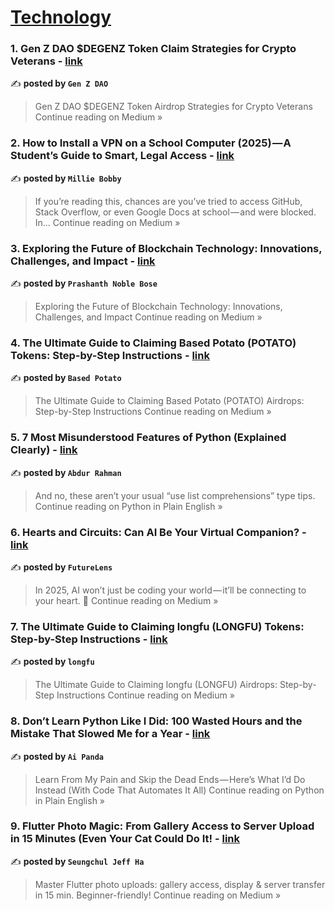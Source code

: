 
<h1><a href=https://medium.com/tag/technology/recommended target="_blank" rel="noopener noreferrer">Technology</a></h1>
<h3>1. Gen Z DAO $DEGENZ Token Claim Strategies for Crypto Veterans - <a href="https://medium.com/@ndesys79/gen-z-dao-degenz-token-claim-strategies-for-crypto-veterans-a725ff5046e8?source=rss------technology-5" target="_blank" rel="noopener noreferrer">link</a></h3>

✍️ **posted by `Gen Z DAO`**

<blockquote>Gen Z DAO $DEGENZ Token Airdrop Strategies for Crypto Veterans
Continue reading on Medium »</blockquote>

<h3>2. How to Install a VPN on a School Computer (2025) — A Student’s Guide to Smart, Legal Access - <a href="https://medium.com/@milliebobby.tech/how-to-install-a-vpn-on-a-school-computer-2025-a-students-guide-to-smart-legal-access-b9d403c5125d?source=rss------technology-5" target="_blank" rel="noopener noreferrer">link</a></h3>

✍️ **posted by `Millie Bobby`**

<blockquote>If you’re reading this, chances are you’ve tried to access GitHub, Stack Overflow, or even Google Docs at school — and were blocked. In…
Continue reading on Medium »</blockquote>

<h3>3. Exploring the Future of Blockchain Technology: Innovations, Challenges, and Impact - <a href="https://medium.com/@p.noblebose/exploring-the-future-of-blockchain-technology-innovations-challenges-and-impact-53286a88994f?source=rss------technology-5" target="_blank" rel="noopener noreferrer">link</a></h3>

✍️ **posted by `Prashanth Noble Bose`**

<blockquote>Exploring the Future of Blockchain Technology: Innovations, Challenges, and Impact
Continue reading on Medium »</blockquote>

<h3>4. The Ultimate Guide to Claiming Based Potato (POTATO) Tokens: Step-by-Step Instructions - <a href="https://medium.com/@mark35670/the-ultimate-guide-to-claiming-based-potato-potato-tokens-step-by-step-instructions-74457987bb09?source=rss------technology-5" target="_blank" rel="noopener noreferrer">link</a></h3>

✍️ **posted by `Based Potato`**

<blockquote>The Ultimate Guide to Claiming Based Potato (POTATO) Airdrops: Step-by-Step Instructions
Continue reading on Medium »</blockquote>

<h3>5. 7 Most Misunderstood Features of Python (Explained Clearly) - <a href="https://python.plainenglish.io/7-most-misunderstood-features-of-python-explained-clearly-cc68964debf8?source=rss------technology-5" target="_blank" rel="noopener noreferrer">link</a></h3>

✍️ **posted by `Abdur Rahman`**

<blockquote>And no, these aren’t your usual “use list comprehensions” type tips.
Continue reading on Python in Plain English »</blockquote>

<h3>6.  Hearts and Circuits: Can AI Be Your Virtual Companion?  - <a href="https://medium.com/@ravendrakumar22000/hearts-and-circuits-can-ai-be-your-virtual-companion-8cb68f0f8685?source=rss------technology-5" target="_blank" rel="noopener noreferrer">link</a></h3>

✍️ **posted by `FutureLens`**

<blockquote>In 2025, AI won’t just be coding your world — it’ll be connecting to your heart. 💌
Continue reading on Medium »</blockquote>

<h3>7. The Ultimate Guide to Claiming longfu (LONGFU) Tokens: Step-by-Step Instructions - <a href="https://medium.com/@blondieswede2773/the-ultimate-guide-to-claiming-longfu-longfu-tokens-step-by-step-instructions-8db8f40105cf?source=rss------technology-5" target="_blank" rel="noopener noreferrer">link</a></h3>

✍️ **posted by `longfu`**

<blockquote>The Ultimate Guide to Claiming longfu (LONGFU) Airdrops: Step-by-Step Instructions
Continue reading on Medium »</blockquote>

<h3>8. Don’t Learn Python Like I Did: 100 Wasted Hours and the Mistake That Slowed Me for a Year - <a href="https://python.plainenglish.io/dont-learn-python-like-i-did-100-wasted-hours-and-the-mistake-that-slowed-me-for-a-year-ff57cc959e40?source=rss------technology-5" target="_blank" rel="noopener noreferrer">link</a></h3>

✍️ **posted by `Ai Panda`**

<blockquote>Learn From My Pain and Skip the Dead Ends — Here’s What I’d Do Instead (With Code That Automates It All)
Continue reading on Python in Plain English »</blockquote>

<h3>9. Flutter Photo Magic: From Gallery Access to Server Upload in 15 Minutes (Even Your Cat Could Do It! - <a href="https://medium.com/@alaxhenry0121/flutter-photo-magic-from-gallery-access-to-server-upload-in-15-minutes-even-your-cat-could-do-it-566299d6c20b?source=rss------technology-5" target="_blank" rel="noopener noreferrer">link</a></h3>

✍️ **posted by `Seungchul Jeff Ha`**

<blockquote>Master Flutter photo uploads: gallery access, display & server transfer in 15 min. Beginner-friendly!
Continue reading on Medium »</blockquote>

